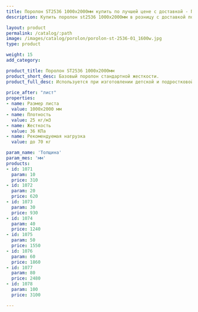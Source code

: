 ```yaml
---
title: Поролон ST2536 1000х2000мм купить по лучшей цене с доставкой - Поролоныч
description: Купить поролон st2536 1000х2000мм в розницу с доставкой по Москве в интернет-магазине Поролоныча.

layout: product
permalink: /catalog/:path
image: /images/catalog/porolon/porolon-st-2536-01_1600w.jpg
type: product

weight: 15
add_category: 

product_title: Поролон ST2536 1000х2000мм
product_short_desc: Базовый поролон стандартной жесткости.
product_full_desc: Используется при изготовлении детской и подростковой мебели, подушек, подлокотников, спинок.
        
price_after: "лист"
properties:
- name: Размер листа
  value: 1000х2000 мм
- name: Плотность
  value: 25 кг/м3
- name: Жесткость
  value: 36 КПа
- name: Рекомендуемая нагрузка
  value: до 70 кг

param_name: 'Толщина'
param_mes: 'мм'
products:
- id: 1071
  param: 10
  price: 310
- id: 1072
  param: 20
  price: 620
- id: 1073
  param: 30
  price: 930
- id: 1074
  param: 40
  price: 1240
- id: 1075
  param: 50
  price: 1550
- id: 1076
  param: 60
  price: 1860
- id: 1077
  param: 80
  price: 2480
- id: 1078
  param: 100
  price: 3100

---
```

